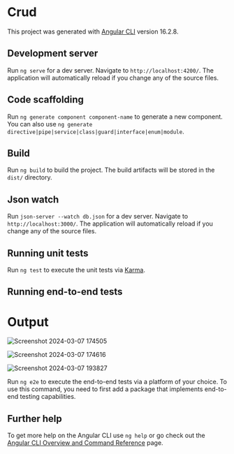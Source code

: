 # Crud

This project was generated with [Angular CLI](https://github.com/angular/angular-cli) version 16.2.8.

## Development server

Run `ng serve` for a dev server. Navigate to `http://localhost:4200/`. The application will automatically reload if you change any of the source files.

## Code scaffolding

Run `ng generate component component-name` to generate a new component. You can also use `ng generate directive|pipe|service|class|guard|interface|enum|module`.

## Build

Run `ng build` to build the project. The build artifacts will be stored in the `dist/` directory.

## Json watch

Run `json-server --watch db.json` for a dev server. Navigate to `http://localhost:3000/`. The application will automatically reload if you change any of the source files.


## Running unit tests

Run `ng test` to execute the unit tests via [Karma](https://karma-runner.github.io).

## Running end-to-end tests
# Output
![Screenshot 2024-03-07 174505](https://github.com/krishna-dattu/Book-Catalog-Management-System/assets/132872315/6ba6e4f9-5c51-4123-abff-57c02dd7f09b)

![Screenshot 2024-03-07 174616](https://github.com/krishna-dattu/Book-Catalog-Management-System/assets/132872315/3a53c2ef-5f59-4506-90c4-6edbb98b0a2a)

![Screenshot 2024-03-07 193827](https://github.com/krishna-dattu/Book-Catalog-Management-System/assets/132872315/eea4b214-dacd-4b3d-bd48-1e95047d9bb5)


Run `ng e2e` to execute the end-to-end tests via a platform of your choice. To use this command, you need to first add a package that implements end-to-end testing capabilities.

## Further help

To get more help on the Angular CLI use `ng help` or go check out the [Angular CLI Overview and Command Reference](https://angular.io/cli) page.
